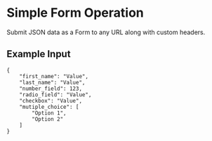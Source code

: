 # Simple Form Operation

Submit JSON data as a Form to any URL along with custom headers.

## Example Input

```
{
    "first_name": "Value",
    "last_name": "Value",
    "number_field": 123,
    "radio_field": "Value",
    "checkbox": "Value",
    "mutiple_choice": [
        "Option 1",
        "Option 2"
    ]
}
```